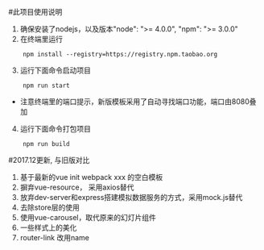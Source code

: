 #此项目使用说明

1. 确保安装了nodejs，以及版本"node": ">= 4.0.0", "npm": ">= 3.0.0"
2. 在终端里运行
```
	npm install --registry=https://registry.npm.taobao.org
```
3. 运行下面命令启动项目
```
	npm run start
```
* 注意终端里的端口提示，新版模板采用了自动寻找端口功能，端口由8080叠加

4. 运行下面命令打包项目
```
	npm run build
```

#2017.12更新, 与旧版对比

1. 基于最新的vue init webpack xxx 的空白模板
2. 摒弃vue-resource， 采用axios替代
3. 放弃dev-server和express搭建模拟数据服务的方式，采用mock.js替代
4. 去除store层的使用
5. 使用vue-carousel，取代原来的幻灯片组件
6. 一些样式上的美化
7. router-link 改用name